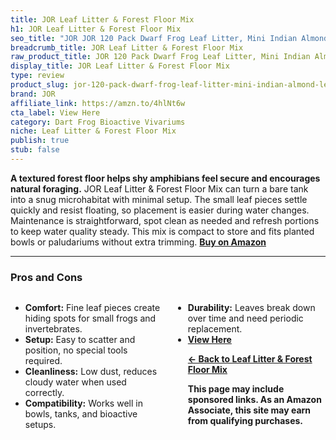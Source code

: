 ```yaml
---
title: JOR Leaf Litter & Forest Floor Mix
h1: JOR Leaf Litter & Forest Floor Mix
seo_title: "JOR JOR 120 Pack Dwarf Frog Leaf Litter, Mini Indian Almond\u2026"
breadcrumb_title: JOR Leaf Litter & Forest Floor Mix
raw_product_title: JOR 120 Pack Dwarf Frog Leaf Litter, Mini Indian Almond Leaves
display_title: JOR Leaf Litter & Forest Floor Mix
type: review
product_slug: jor-120-pack-dwarf-frog-leaf-litter-mini-indian-almond-leaves
brand: JOR
affiliate_link: https://amzn.to/4hlNt6w
cta_label: View Here
category: Dart Frog Bioactive Vivariums
niche: Leaf Litter & Forest Floor Mix
publish: true
stub: false
---
```


<div id="intro" class="full-width">
  <p><strong>A textured forest floor helps shy amphibians feel secure and encourages natural foraging.</strong> JOR Leaf Litter &amp; Forest Floor Mix can turn a bare tank into a snug microhabitat with minimal setup. The small leaf pieces settle quickly and resist floating, so placement is easier during water changes. Maintenance is straightforward, spot clean as needed and refresh portions to keep water quality steady. This mix is compact to store and fits planted bowls or paludariums without extra trimming. <a href="https://amzn.to/4hlNt6w" rel="nofollow sponsored noopener" target="_blank"><strong>Buy on Amazon</strong></a></p>
</div>

<hr />
<h3 id="pros-cons">Pros and Cons</h3>
<div class="pc-grid" style="display:grid;grid-template-columns:1fr 1fr;gap:16px;">
  <ul>
    <li><strong>Comfort:</strong> Fine leaf pieces create hiding spots for small frogs and invertebrates.</li>
    <li><strong>Setup:</strong> Easy to scatter and position, no special tools required.</li>
    <li><strong>Cleanliness:</strong> Low dust, reduces cloudy water when used correctly.</li>
    <li><strong>Compatibility:</strong> Works well in bowls, tanks, and bioactive setups.</li>
  </ul>
  <ul>
    <li><strong>Durability:</strong> Leaves break down over time and need periodic replacement.</li>
    <li><strong
<p><a class="btn" href="https://amzn.to/4hlNt6w" target="_blank" rel="nofollow sponsored noopener">View Here</a></p>
<p><a href="/roundups/dart-frog-bioactive-vivariums/leaf-litter-forest-floor-mix/">← Back to Leaf Litter & Forest Floor Mix</a></p>
<aside class="disclosure">This page may include sponsored links. As an Amazon Associate, this site may earn from qualifying purchases.</aside>
